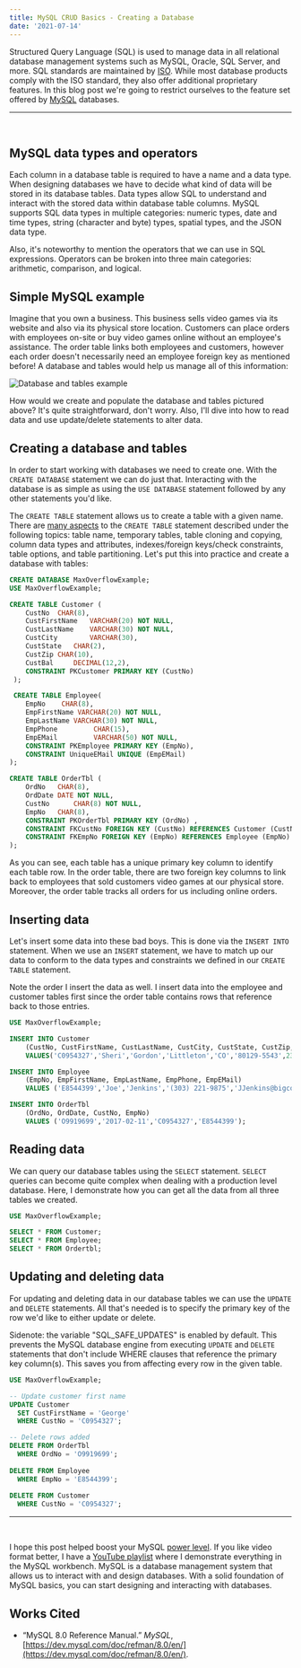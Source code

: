 ```yaml
---
title: MySQL CRUD Basics - Creating a Database
date: '2021-07-14'
---
```


Structured Query Language (SQL) is used to manage data in all relational database management systems such as MySQL, Oracle, SQL Server, and more. SQL standards are maintained by [ISO](https://en.wikipedia.org/wiki/ISO/IEC_9075). While most database products comply with the ISO standard, they also offer additional proprietary features. In this blog post we're going to restrict ourselves to the feature set offered by [MySQL](https://www.mysql.com/) databases.

---
<br>

## MySQL data types and operators

Each column in a database table is required to have a name and a data type. When designing databases we have to decide what kind of data will be stored in its database tables. Data types allow SQL to understand and interact with the stored data within database table columns. MySQL supports SQL data types in multiple categories: numeric types, date and time types, string (character and byte) types, spatial types, and the JSON data type.

Also, it's noteworthy to mention the operators that we can use in SQL expressions. Operators can be broken into three main categories: arithmetic, comparison, and logical.

## Simple MySQL example

Imagine that you own a business. This business sells video games via its website and also via its physical store location. Customers can place orders with employees on-site or buy video games online without an employee's assistance. The order table links both employees and customers, however each order doesn't necessarily need an employee foreign key as mentioned before! A database and tables would help us manage all of this information:

![Database and tables example](/static/images/mysql-crud-basics/overflowDB.png)

How would we create and populate the database and tables pictured above? It's quite straightforward, don't worry. Also, I'll dive into how to read data and use update/delete statements to alter data.

## Creating a database and tables

In order to start working with databases we need to create one. With the `CREATE DATABASE` statement we can do just that. Interacting with the database is as simple as using the `USE DATABASE` statement followed by any other statements you'd like.

The `CREATE TABLE` statement allows us to create a table with a given name. There are [many aspects](https://dev.mysql.com/doc/refman/8.0/en/create-table.html) to the `CREATE TABLE` statement described under the following topics: table name, temporary tables, table cloning and copying, column data types and attributes, indexes/foreign keys/check constraints, table options, and table partitioning. Let's put this into practice and create a database with tables:

```sql
CREATE DATABASE MaxOverflowExample;
USE MaxOverflowExample;

CREATE TABLE Customer ( 
	CustNo 	CHAR(8),
	CustFirstName	VARCHAR(20) NOT NULL,
	CustLastName	VARCHAR(30) NOT NULL,
	CustCity		VARCHAR(30),
	CustState	CHAR(2),
	CustZip	CHAR(10),
	CustBal		DECIMAL(12,2),
	CONSTRAINT PKCustomer PRIMARY KEY (CustNo)  
 );

 CREATE TABLE Employee( 
	EmpNo 	 CHAR(8),
	EmpFirstName VARCHAR(20) NOT NULL,
	EmpLastName VARCHAR(30) NOT NULL,
	EmpPhone		 CHAR(15),
	EmpEMail		 VARCHAR(50) NOT NULL,
	CONSTRAINT PKEmployee PRIMARY KEY (EmpNo),
	CONSTRAINT UniqueEMail UNIQUE (EmpEMail) 
);

CREATE TABLE OrderTbl ( 
    OrdNo 	CHAR(8),
    OrdDate	DATE NOT NULL,
    CustNo		CHAR(8) NOT NULL,
    EmpNo	CHAR(8),
	CONSTRAINT PKOrderTbl PRIMARY KEY (OrdNo) ,
	CONSTRAINT FKCustNo FOREIGN KEY (CustNo) REFERENCES Customer (CustNo),
	CONSTRAINT FKEmpNo FOREIGN KEY (EmpNo) REFERENCES Employee (EmpNo)
);
```

As you can see, each table has a unique primary key column to identify each table row. In the order table, there are two foreign key columns to link back to employees that sold customers video games at our physical store. Moreover, the order table tracks all orders for us including online orders.

## Inserting data

Let's insert some data into these bad boys. This is done via the `INSERT INTO` statement. When we use an `INSERT` statement, we have to match up our data to conform to the data types and constraints we defined in our `CREATE TABLE` statement.

Note the order I insert the data as well. I insert data into the employee and customer tables first since the order table contains rows that reference back to those entries.

```sql
USE MaxOverflowExample;

INSERT INTO Customer
    (CustNo, CustFirstName, CustLastName, CustCity, CustState, CustZip, CustBal) 
    VALUES('C0954327','Sheri','Gordon','Littleton','CO','80129-5543',230.00);

INSERT INTO Employee
    (EmpNo, EmpFirstName, EmpLastName, EmpPhone, EmpEMail)
    VALUES ('E8544399','Joe','Jenkins','(303) 221-9875','JJenkins@bigco.com');

INSERT INTO OrderTbl 
    (OrdNo, OrdDate, CustNo, EmpNo)
    VALUES ('O9919699','2017-02-11','C0954327','E8544399');
```

## Reading data

We can query our database tables using the `SELECT` statement. `SELECT` queries can become quite complex when dealing with a production level database. Here, I demonstrate how you can get all the data from all three tables we created.

```sql
USE MaxOverflowExample;

SELECT * FROM Customer;
SELECT * FROM Employee;
SELECT * FROM Ordertbl;
```

## Updating and deleting data

For updating and deleting data in our database tables we can use the `UPDATE` and `DELETE` statements. All that's needed is to specify the primary key of the row we'd like to either update or delete.

Sidenote: the variable "SQL_SAFE_UPDATES" is enabled by default. This prevents the MySQL database engine from executing `UPDATE` and `DELETE` statements that don't include WHERE clauses that reference the primary key column(s). This saves you from affecting every row in the given table.

```sql
USE MaxOverflowExample;

-- Update customer first name
UPDATE Customer
  SET CustFirstName = 'George'
  WHERE CustNo = 'C0954327';

-- Delete rows added
DELETE FROM OrderTbl
  WHERE OrdNo = 'O9919699';
  
DELETE FROM Employee
  WHERE EmpNo = 'E8544399';
  
DELETE FROM Customer
  WHERE CustNo = 'C0954327';
```

---
<br>

I hope this post helped boost your MySQL [power level](https://dragonball.fandom.com/wiki/Power_Level). If you like video format better, I have a [YouTube playlist](https://www.youtube.com/playlist?list=PLg7mHz5jVDueWom70v1JjpaCfxwh99_fC) where I demonstrate everything in the MySQL workbench. MySQL is a database management system that allows us to interact with and design databases. With a solid foundation of MySQL basics, you can start designing and interacting with databases.

## Works Cited
- “MySQL 8.0 Reference Manual.” *MySQL*, [https://dev.mysql.com/doc/refman/8.0/en/](https://dev.mysql.com/doc/refman/8.0/en/).